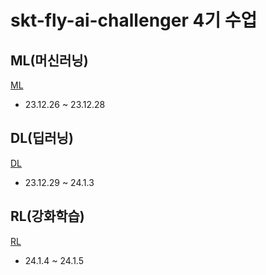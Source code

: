 # skt-fly-ai-challenger 4기 수업

## ML(머신러닝)
[ML](https://github.com/SeoyoungOhMe/skt-fly-ai-challenger-class/tree/master/ML)
- 23.12.26 ~ 23.12.28

## DL(딥러닝)
[DL](https://github.com/SeoyoungOhMe/skt-fly-ai-challenger-class/tree/master/DL)
- 23.12.29 ~ 24.1.3

## RL(강화학습)
[RL](https://github.com/SeoyoungOhMe/skt-fly-ai-challenger-class/tree/master/RL)
- 24.1.4 ~ 24.1.5
